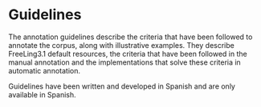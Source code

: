 # Guidelines

The annotation guidelines describe the criteria that have been followed to annotate the corpus, along with illustrative examples. They describe FreeLing3.1 default resources, the criteria that have been followed in the manual annotation and the implementations that solve these criteria in automatic annotation. 

Guidelines have been written and developed in Spanish and are only available in Spanish.
